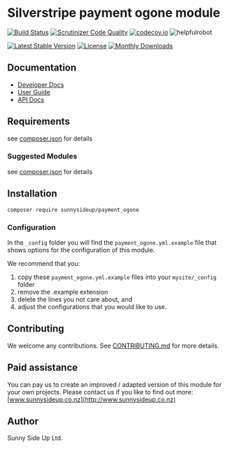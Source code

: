 # Silverstripe payment ogone module
[![Build Status](https://travis-ci.org/sunnysideup/silverstripe-payment_ogone.svg?branch=master)](https://travis-ci.org/sunnysideup/silverstripe-payment_ogone)
[![Scrutinizer Code Quality](https://scrutinizer-ci.com/g/sunnysideup/silverstripe-payment_ogone/badges/quality-score.png?b=master)](https://scrutinizer-ci.com/g/sunnysideup/silverstripe-payment_ogone/?branch=master)
[![codecov.io](https://codecov.io/github/sunnysideup/silverstripe-payment_ogone/coverage.svg?branch=master)](https://codecov.io/github/sunnysideup/silverstripe-payment_ogone?branch=master)
![helpfulrobot](https://helpfulrobot.io/sunnysideup/payment_ogone/badge)

[![Latest Stable Version](https://poser.pugx.org/sunnysideup/payment_ogone/version)](https://packagist.org/packages/sunnysideup/payment_ogone)
[![License](https://poser.pugx.org/sunnysideup/payment_ogone/license)](https://packagist.org/packages/sunnysideup/payment_ogone)
[![Monthly Downloads](https://poser.pugx.org/sunnysideup/payment_ogone/d/monthly)](https://packagist.org/packages/sunnysideup/payment_ogone)


## Documentation



 * [Developer Docs](docs/en/INDEX.md)
 * [User Guide](docs/en/userguide.md)
 * [API Docs](http://docs.ssmods.com/sunnysideup/payment_ogone)

## Requirements



see [composer.json](composer.json) for details

### Suggested Modules



see [composer.json](composer.json) for details


## Installation


```
composer require sunnysideup/payment_ogone
```

### Configuration



In the `_config` folder you will find the `payment_ogone.yml.example`
file that shows options for the configuration of this module.

We recommend that you:

  1. copy these `payment_ogone.yml.example` files into your
`mysite/_config` folder
  2. remove the .example extension
  3. delete the lines you not care about, and
  4. adjust the configurations that you would like to use.


## Contributing



We welcome any contributions. See [CONTRIBUTING.md](CONTRIBUTING.md) for more details.

## Paid assistance



You can pay us to create an improved / adapted version of this module for your own projects.  Please contact us if you like to find out more: [www.sunnysideup.co.nz](http://www.sunnysideup.co.nz)

## Author



Sunny Side Up Ltd.
